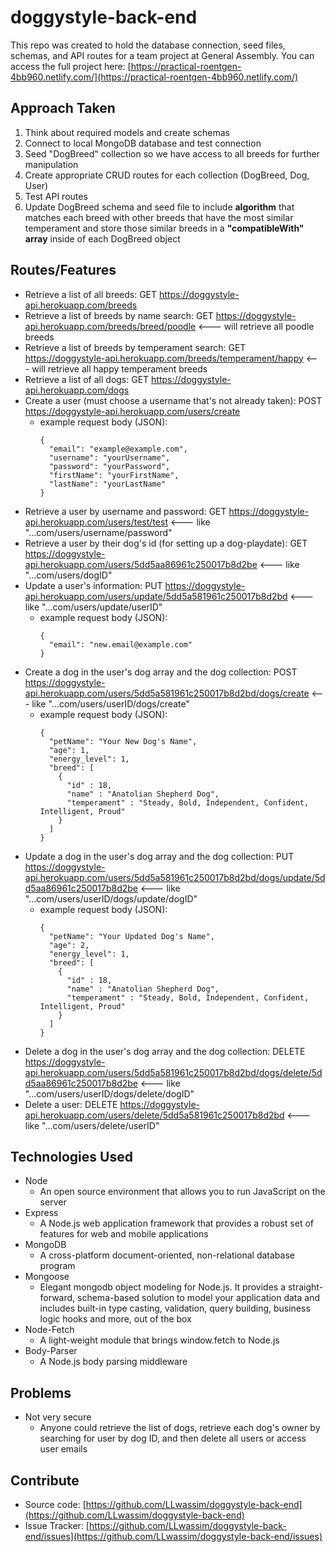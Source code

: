 # doggystyle-back-end

This repo was created to hold the database connection, seed files, schemas, and API routes for a team project at General Assembly. You can access the full project here: [https://practical-roentgen-4bb960.netlify.com/](https://practical-roentgen-4bb960.netlify.com/)

## Approach Taken

1. Think about required models and create schemas
2. Connect to local MongoDB database and test connection
3. Seed "DogBreed" collection so we have access to all breeds for further manipulation
4. Create appropriate CRUD routes for each collection (DogBreed, Dog, User)
5. Test API routes
6. Update DogBreed schema and seed file to include **algorithm** that matches each breed with other breeds that have the most similar temperament and store those similar breeds in a **"compatibleWith" array** inside of each DogBreed object

## Routes/Features

  * Retrieve a list of all breeds: GET https://doggystyle-api.herokuapp.com/breeds
  * Retrieve a list of breeds by name search: GET https://doggystyle-api.herokuapp.com/breeds/breed/poodle <--- will retrieve all poodle breeds
  * Retrieve a list of breeds by temperament search: GET https://doggystyle-api.herokuapp.com/breeds/temperament/happy <--- will retrieve all happy temperament breeds
  * Retrieve a list of all dogs: GET https://doggystyle-api.herokuapp.com/dogs
  * Create a user (must choose a username that's not already taken): POST https://doggystyle-api.herokuapp.com/users/create
    * example request body (JSON):
      ```
      {
        "email": "example@example.com",
        "username": "yourUsername",
        "password": "yourPassword",
        "firstName": "yourFirstName",
        "lastName": "yourLastName"
      }
      ```
  * Retrieve a user by username and password: GET https://doggystyle-api.herokuapp.com/users/test/test <--- like "...com/users/username/password"
  * Retrieve a user by their dog's id (for setting up a dog-playdate): GET https://doggystyle-api.herokuapp.com/users/5dd5aa86961c250017b8d2be <--- like "...com/users/dogID"
  * Update a user's information: PUT https://doggystyle-api.herokuapp.com/users/update/5dd5a581961c250017b8d2bd <--- like "...com/users/update/userID"
    * example request body (JSON):
      ```
      {
        "email": "new.email@example.com"
      }
      ```
  * Create a dog in the user's dog array and the dog collection: POST https://doggystyle-api.herokuapp.com/users/5dd5a581961c250017b8d2bd/dogs/create <--- like "...com/users/userID/dogs/create"
    * example request body (JSON):
      ```
      {
        "petName": "Your New Dog's Name",
        "age": 1,
        "energy_level": 1,
        "breed": [
          {
            "id" : 18,
            "name" : "Anatolian Shepherd Dog",
            "temperament" : "Steady, Bold, Independent, Confident, Intelligent, Proud"
          }
        ]
      }
      ```
  * Update a dog in the user's dog array and the dog collection: PUT https://doggystyle-api.herokuapp.com/users/5dd5a581961c250017b8d2bd/dogs/update/5dd5aa86961c250017b8d2be <--- like "...com/users/userID/dogs/update/dogID"
    * example request body (JSON):
      ```
      {
        "petName": "Your Updated Dog's Name",
        "age": 2,
        "energy_level": 1,
        "breed": [
          {
            "id" : 18,
            "name" : "Anatolian Shepherd Dog",
            "temperament" : "Steady, Bold, Independent, Confident, Intelligent, Proud"
          }
        ]
      }
      ```
  * Delete a dog in the user's dog array and the dog collection: DELETE https://doggystyle-api.herokuapp.com/users/5dd5a581961c250017b8d2bd/dogs/delete/5dd5aa86961c250017b8d2be <--- like "...com/users/userID/dogs/delete/dogID"
  * Delete a user: DELETE https://doggystyle-api.herokuapp.com/users/delete/5dd5a581961c250017b8d2bd <--- like "...com/users/delete/userID"

## Technologies Used

  - Node
     - An open source environment that allows you to run JavaScript on the server
  - Express
     - A Node.js web application framework that provides a robust set of features for web and mobile applications
  - MongoDB
     - A cross-platform document-oriented, non-relational database program
  - Mongoose
     - Elegant mongodb object modeling for Node.js. It provides a straight-forward, schema-based solution to model your application data and includes built-in type casting, validation, query building, business logic hooks and more, out of the box
  - Node-Fetch
     - A light-weight module that brings window.fetch to Node.js
  - Body-Parser
     - A Node.js body parsing middleware

## Problems

  * Not very secure 
    * Anyone could retrieve the list of dogs, retrieve each dog's owner by searching for user by dog ID, and then delete all users or access user emails

## Contribute

  * Source code: [https://github.com/LLwassim/doggystyle-back-end](https://github.com/LLwassim/doggystyle-back-end)
  * Issue Tracker: [https://github.com/LLwassim/doggystyle-back-end/issues](https://github.com/LLwassim/doggystyle-back-end/issues)